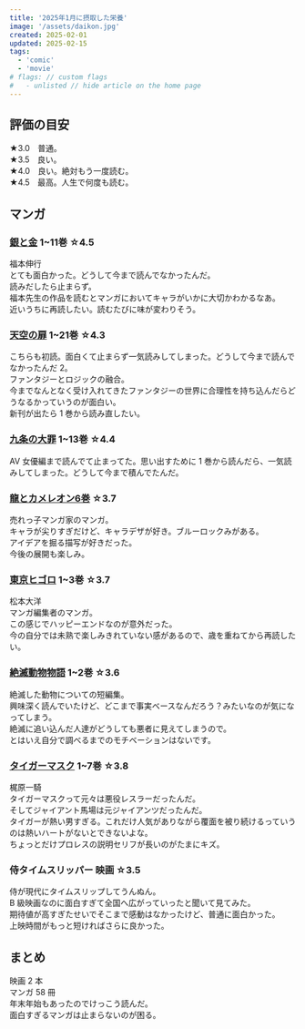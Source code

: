 ```yaml
---
title: '2025年1月に摂取した栄養'
image: '/assets/daikon.jpg'
created: 2025-02-01
updated: 2025-02-15
tags:
  - 'comic'
  - 'movie'
# flags: // custom flags
#   - unlisted // hide article on the home page
---
```

## 評価の目安  

★3.0　普通。  
★3.5　良い。  
★4.0　良い。絶対もう一度読む。  
★4.5　最高。人生で何度も読む。  

## マンガ  

### [銀と金](https://amzn.to/3CNvUfH)  1~11巻  ☆4.5  

福本伸行  
とても面白かった。どうして今まで読んでなかったんだ。  
読みだしたら止まらず。  
福本先生の作品を読むとマンガにおいてキャラがいかに大切かわかるなあ。  
近いうちに再読したい。読むたびに味が変わりそう。  

### [天空の扉](https://amzn.to/3EAw9vc)  1~21巻  ☆4.3  

こちらも初読。面白くて止まらず一気読みしてしまった。どうして今まで読んでなかったんだ 2。  
ファンタジーとロジックの融合。  
今までなんとなく受け入れてきたファンタジーの世界に合理性を持ち込んだらどうなるかっていうのが面白い。  
新刊が出たら 1 巻から読み直したい。  

### [九条の大罪](https://amzn.to/4i1slRN) 1~13巻 ☆4.4  

AV 女優編まで読んでて止まってた。思い出すために 1 巻から読んだら、一気読みしてしまった。どうして今まで積んでたんだ。  

### [龍とカメレオン6巻](https://amzn.to/4i0bOhe)  ☆3.7  

売れっ子マンガ家のマンガ。  
キャラが尖りすぎだけど、キャラデザが好き。ブルーロックみがある。  
アイデアを掘る描写が好きだった。  
今後の展開も楽しみ。  

### [東京ヒゴロ](https://amzn.to/3X1vnxq) 1~3巻  ☆3.7  

松本大洋  
マンガ編集者のマンガ。  
この感じでハッピーエンドなのが意外だった。  
今の自分では未熟で楽しみきれていない感があるので、歳を重ねてから再読したい。  

### [絶滅動物物語](https://amzn.to/4gDq0LP) 1~2巻 ☆3.6  

絶滅した動物についての短編集。  
興味深く読んでいたけど、どこまで事実ベースなんだろう？みたいなのが気になってしまう。  
絶滅に追い込んだ人達がどうしても悪者に見えてしまうので。  
とはいえ自分で調べるまでのモチベーションはないです。  

### [タイガーマスク](https://amzn.to/4i0cza4) 1~7巻 ☆3.8  

梶原一騎  
タイガーマスクって元々は悪役レスラーだったんだ。  
そしてジャイアント馬場は元ジャイアンツだったんだ。  
タイガーが熱い男すぎる。これだけ人気がありながら覆面を被り続けるっていうのは熱いハートがないとできないよな。  
ちょっとだけプロレスの説明セリフが長いのがたまにキズ。  

### 侍タイムスリッパー 映画  ☆3.5  

侍が現代にタイムスリップしてうんぬん。  
B 級映画なのに面白すぎて全国へ広がっていったと聞いて見てみた。  
期待値が高すぎたせいでそこまで感動はなかったけど、普通に面白かった。  
上映時間がもっと短ければさらに良かった。  

## まとめ  

映画 2 本  
マンガ 58 冊  
年末年始もあったのでけっこう読んだ。  
面白すぎるマンガは止まらないのが困る。  
